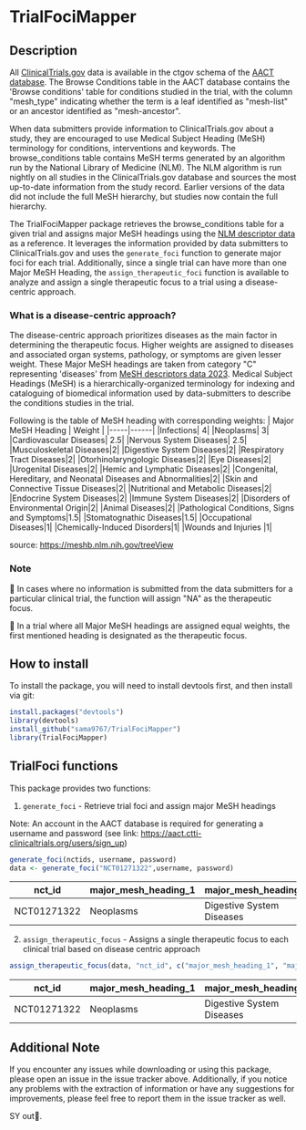 # TrialFociMapper

## Description
All [ClinicalTrials.gov](https://classic.clinicaltrials.gov/) data is available in the ctgov schema of the [AACT database](https://aact.ctti-clinicaltrials.org/). The Browse Conditions table in the AACT database contains the 'Browse conditions' table for conditions studied in the trial, with the column "mesh_type" indicating whether the term is a leaf identified as "mesh-list" or an ancestor identified as "mesh-ancestor". 

When data submitters provide information to ClinicalTrials.gov about a study, they are encouraged to use Medical Subject Heading (MeSH) terminology for conditions, interventions and keywords. The browse_conditions table contains MeSH terms generated by an algorithm run by the National Library of Medicine (NLM). The NLM algorithm is run nightly on all studies in the ClinicalTrials.gov database and sources the most up-to-date information from the study record. Earlier versions of the data did not include the full MeSH hierarchy, but studies now contain the full hierarchy.

The TrialFociMapper package retrieves the browse_conditions table for a given trial and assigns major MeSH headings using the [NLM descriptor data](https://meshb.nlm.nih.gov/treeView) as a reference. It leverages the information provided by data submitters to ClinicalTrials.gov and uses the `generate_foci` function to generate major foci for each trial. Additionally, since a single trial can have more than one Major MeSH Heading, the `assign_therapeutic_foci` function is available to analyze and assign a single therapeutic focus to a trial using a disease-centric approach.

### What is a disease-centric approach?
The disease-centric approach prioritizes diseases as the main factor in determining the therapeutic focus. Higher weights are assigned to diseases and associated organ systems, pathology, 
or symptoms are given lesser weight. These Major MeSH headings are taken from category "C" representing 'diseases' from [MeSH descriptors data 2023](https://www.nlm.nih.gov/databases/download/mesh.html). Medical Subject Headings (MeSH) is a hierarchically-organized terminology for indexing and cataloguing of biomedical information used by data-submitters to describe the conditions studies in the trial.

Following is the table of MeSH heading with corresponding weights:
 | Major MeSH Heading | Weight |
 |-----|------|
 |Infections| 4|
 |Neoplasms| 3|
 |Cardiovascular Diseases| 2.5|
 |Nervous System Diseases| 2.5|
 |Musculoskeletal Diseases|2|
 |Digestive System Diseases|2|
 |Respiratory Tract Diseases|2|
 |Otorhinolaryngologic Diseases|2|
 |Eye Diseases|2|
 |Urogenital Diseases|2|
 |Hemic and Lymphatic Diseases|2|
 |Congenital, Hereditary, and Neonatal Diseases and Abnormalities|2|
 |Skin and Connective Tissue Diseases|2|
 |Nutritional and Metabolic Diseases|2|
 |Endocrine System Diseases|2|
 |Immune System Diseases|2|
 |Disorders of Environmental Origin|2|
 |Animal Diseases|2|
 |Pathological Conditions, Signs and Symptoms|1.5|
 |Stomatognathic Diseases|1.5|
 |Occupational Diseases|1|
 |Chemically-Induced Disorders|1|
 |Wounds and Injuries |1|

source: https://meshb.nlm.nih.gov/treeView

### Note
🔺 In cases where no information is submitted from the data submitters for a particular clinical trial, the function will assign "NA" as the therapeutic focus.

🔺 In a trial where all Major MeSH headings are assigned equal weights, the first mentioned heading is designated as the therapeutic focus.

## How to install
To install the package, you will need to install devtools first, and then install via git:
```R
install.packages("devtools")
library(devtools)
install_github("sama9767/TrialFociMapper")
library(TrialFociMapper)
````

## TrialFoci functions
This package provides two functions:

1. `generate_foci` -  Retrieve trial foci and assign major MeSH headings

Note: An account in the AACT database is required for generating a username and password (see link: https://aact.ctti-clinicaltrials.org/users/sign_up)
```R
generate_foci(nctids, username, password)
data <- generate_foci("NCT01271322",username, password)
````

|  nct_id | major_mesh_heading_1   |   major_mesh_heading_2 | major_mesh_heading_3| major_mesh_heading_4|
|---------|-----------|---------|-----|------------|
|   NCT01271322  |     Neoplasms         | Digestive System Diseases | NA |NA|

2. `assign_therapeutic_focus` - Assigns a single therapeutic focus to each clinical trial based on disease centric approach
```R
assign_therapeutic_focus(data, "nct_id", c("major_mesh_heading_1", "major_mesh_heading_2",  "major_mesh_heading_3", "major_mesh_heading_4")
`````
|  nct_id | major_mesh_heading_1   |   major_mesh_heading_2 | major_mesh_heading_3| major_mesh_heading_4| therapeutic_focus|
|---------|-----------|---------|-----|------------|----|
|   NCT01271322  |     Neoplasms         | Digestive System Diseases | NA |NA| Neoplasm|


 ## Additional Note
If you encounter any issues while downloading or using this package, please open an issue in the issue tracker above. Additionally, if you notice any problems with the extraction of information or have any suggestions for improvements, please feel free to report them in the issue tracker as well. 


SY out🙏.
